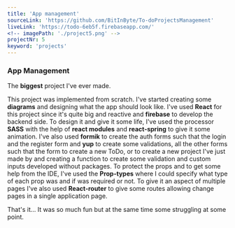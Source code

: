 ```yaml
---
title: 'App management'
sourceLink: 'https://github.com/BitInByte/To-doProjectsManagement'
liveLink: 'https://todo-6eb5f.firebaseapp.com/'
<!-- imagePath: './project5.png' -->
projectNr: 5
keyword: 'projects'
---
```


### App Management

The **biggest** project I've ever made.

This project was implemented from scratch. I've started creating some **diagrams** and designing what the app should look like.
I've used **React** for this project since it's quite big and reactive and **firebase** to develop the backend side.
To design it and give it some life, I've used the processor **SASS** with the help of **react modules** and **react-spring** to give it some animation.
I've also used **formik** to create the auth forms such that the login and the register form and **yup** to create some validations, all the other forms such that the form to create a new ToDo, or to create a new project I've just made by and creating a function to create some validation and custom inputs developed without packages.
To protect the props and to get some help from the IDE, I've used the **Prop-types** where I could specify what type of each prop was and if was required or not.
To give it an aspect of multiple pages I've also used **React-router** to give some routes allowing change pages in a single application page.

That's it... It was so much fun but at the same time some struggling at some point.
